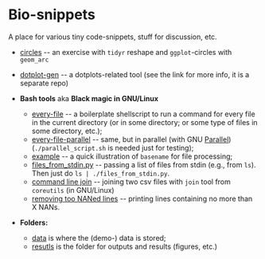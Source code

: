 # Bio-snippets
A place for various tiny code-snippets, stuff for discussion, etc.

- [circles](./circles.ipynb) -- an exercise with `tidyr` reshape and `ggplot`-circles with `geom_arc`
- [dotplot-gen](https://github.com/alex-bochkarev/dotplot-gen) -- a dotplots-related tool (see the link for more info, it is a separate repo)
- **Bash tools** aka **Black magic in GNU/Linux**
  - [every-file](./run_for_every_file.sh) -- a boilerplate shellscript to run a command for every file in the current directory (or in some directory; or some type of files in some directory, etc.);
  - [every-file-parallel](./run_for_every_file_parallel.sh) -- same, but in parallel (with GNU [Parallel](https://www.gnu.org/software/parallel/)) (`./parallel_script.sh` is needed just for testing);
  - [example](./example/example.md) -- a quick illustration of `basename` for file processing;
  - [files_from_stdin.py](./files_from_stdin.py) -- passing a list of files from stdin (e.g., from `ls`). Then just do `ls | ./files_from_stdin.py`.
  - [command line join](./join.org) -- joining two csv files with `join` tool from `coreutils` (in GNU/Linux)
  - [removing too NANed lines](killing-NAs/README.org) -- printing lines containing no more than X NANs.

- **Folders:**
  - [data](./data/) is where the (demo-) data is stored;
  - [resutls](./results/) is the folder for outputs and results (figures, etc.)
